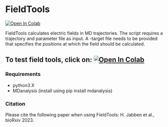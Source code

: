 # FieldTools
<a target="_blank" href="https://colab.research.google.com/github/bunzela/FieldTools/blob/main/FieldTools.ipynb">
  <img src="https://colab.research.google.com/assets/colab-badge.svg" alt="Open In Colab"/>
</a>

FieldTools calculates electric fields in MD trajectories. The script requires a trajectory and parameter file as input. A -target file needs to be provided that specifies the positions at which the field should be calculated.

To test field tools, click on: <a target="_blank" href="https://colab.research.google.com/github/bunzela/FieldTools/blob/main/FieldTools.ipynb">
  <img src="https://colab.research.google.com/assets/colab-badge.svg" alt="Open In Colab"/>
</a>
---

### Requirements
- python3.X
- MDanalysis (install using pip install mdanalysis)

### Citation
Please cite the following paper when using FieldTools:
H. Jabben et al., bioRxiv 2023. 